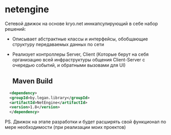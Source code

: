 # netengine


Сетевой движок на основе kryo.net иннкапсулирующий в себе набор решений:

- Описывает абстрактные классы и интерфейсы, обобщающие структуру передаваемых данных по сети
- Реализует контроллеры Server, Client (Которые берут на себя организацию 
  всей инфраструктуры общения Client-Server с очередью событий, и обратными вызовами для UI)
  
  ## Maven Build
  
```xml
  <dependency>
  <groupId>by.legan.library</groupId>
  <artifactId>NetEngine</artifactId>
  <version>1.8</version>
  </dependency>  
```

PS. Движок на этапе разработки и будет расширять свой функционал по мере необходимости (при реализации моих проектов)
